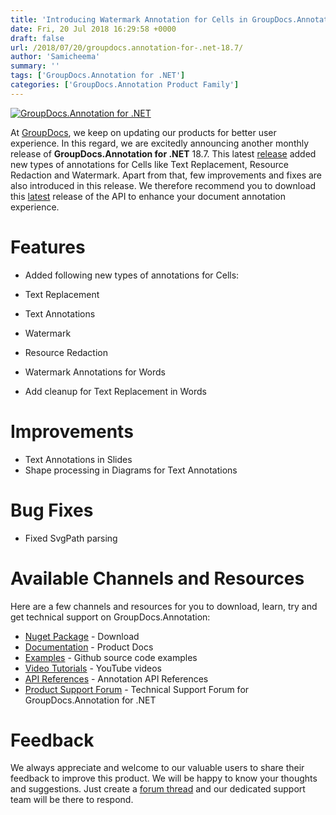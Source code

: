 ```yaml
---
title: 'Introducing Watermark Annotation for Cells in GroupDocs.Annotation for .NET 18.7'
date: Fri, 20 Jul 2018 16:29:58 +0000
draft: false
url: /2018/07/20/groupdocs.annotation-for-.net-18.7/
author: 'Samicheema'
summary: ''
tags: ['GroupDocs.Annotation for .NET']
categories: ['GroupDocs.Annotation Product Family']
---
```


[![GroupDocs.Annotation for .NET](https://blog.groupdocs.com/wp-content/uploads/sites/4/2016/11/groupdocs-annotation-net.png)](https://products.groupdocs.com/annotation/net)

At [GroupDocs](https://www.groupdocs.com/), we keep on updating our products for better user experience. In this regard, we are excitedly announcing another monthly release of **GroupDocs.Annotation for .NET** 18.7. This latest [release](https://docs.groupdocs.com/display/annotationnet/GroupDocs.Annotation+for+.NET+18.7+Release+Notes) added new types of annotations for Cells like Text Replacement, Resource Redaction and Watermark. Apart from that, few improvements and fixes are also introduced in this release. We therefore recommend you to download this [latest](https://www.nuget.org/packages/groupdocs.annotation) release of the API to enhance your document annotation experience.

# Features

*   Added following new types of annotations for Cells:

*   Text Replacement
*   Text Annotations
*   Watermark
*   Resource Redaction

*   Watermark Annotations for Words
*   Add cleanup for Text Replacement in Words

# Improvements

*   Text Annotations in Slides
*   Shape processing in Diagrams for Text Annotations

# Bug Fixes

*   Fixed SvgPath parsing

# Available Channels and Resources

Here are a few channels and resources for you to download, learn, try and get technical support on GroupDocs.Annotation:

*   [Nuget Package](https://www.nuget.org/packages/groupdocs.annotation "Nuget Package") \- Download
*   [Documentation](https://docs.groupdocs.com/display/annotationnet/Home "Product Documentation") \- Product Docs
*   [Examples](https://github.com/groupdocs-annotation/GroupDocs.Annotation-for-.NET "Examples") - Github source code examples
*   [Video Tutorials](https://www.youtube.com/playlist?list=PL25CTxMCj5vPhJV8QNpZ-QRo9j08qnG8Q "video tutorials") - YouTube videos
*   [API References](https://apireference.groupdocs.com/net/annotation "API References") - Annotation API References
*   [Product Support Forum](https://forum.groupdocs.com/c/annotation "Support forum") - Technical Support Forum for GroupDocs.Annotation for .NET

# Feedback

We always appreciate and welcome to our valuable users to share their feedback to improve this product. We will be happy to know your thoughts and suggestions. Just create a [forum thread](https://forum.groupdocs.com/c/annotation) and our dedicated support team will be there to respond.





